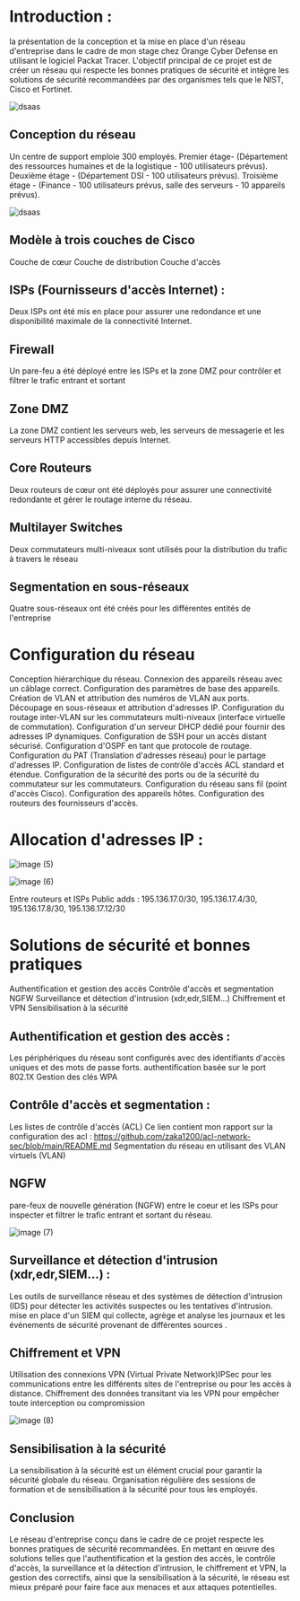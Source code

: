 # Introduction :

la présentation de la conception et la mise en place d'un réseau d'entreprise dans le cadre de mon stage chez Orange Cyber Defense en utilisant le logiciel Packat Tracer. L'objectif principal de ce projet est de créer un réseau qui respecte les bonnes pratiques de sécurité et intègre les solutions de sécurité recommandées par des organismes tels que le NIST, Cisco et Fortinet.

![dsaas](https://github.com/zaouizakariae/NETSEC/assets/85891554/cf3e50da-58d1-4304-b919-5b7a06dd684b)

## Conception du réseau

Un centre de support emploie 300 employés.
Premier étage- (Département des ressources humaines et de la logistique - 100 utilisateurs prévus).
Deuxième étage - (Département DSI - 100 utilisateurs prévus). 
Troisième étage - (Finance - 100 utilisateurs prévus, salle des serveurs - 10 appareils prévus).

![dsaas](https://github.com/zaouizakariae/NETSEC/assets/85891554/cf3e50da-58d1-4304-b919-5b7a06dd684b)

## Modèle à trois couches de Cisco

Couche de cœur
Couche de distribution
Couche d'accès


## ISPs (Fournisseurs d'accès Internet) :

Deux ISPs ont été mis en place pour assurer une redondance et une disponibilité maximale de la connectivité Internet.


## Firewall

Un pare-feu a été déployé entre les ISPs et la zone DMZ pour contrôler et filtrer le trafic entrant et sortant



##  Zone DMZ

La zone DMZ contient les serveurs web, les serveurs de messagerie et les serveurs HTTP accessibles depuis Internet.

## Core Routeurs

Deux routeurs de cœur ont été déployés pour assurer une connectivité redondante et gérer le routage interne du réseau.

## Multilayer Switches

Deux commutateurs multi-niveaux sont utilisés pour la distribution du trafic à travers le réseau

## Segmentation en sous-réseaux

Quatre sous-réseaux ont été créés pour les différentes entités de l'entreprise

# Configuration du réseau

Conception hiérarchique du réseau.
Connexion des appareils réseau avec un câblage correct.
Configuration des paramètres de base des appareils.
Création de VLAN et attribution des numéros de VLAN aux ports.
Découpage en sous-réseaux et attribution d'adresses IP.
Configuration du routage inter-VLAN sur les commutateurs multi-niveaux (interface virtuelle de commutation).
Configuration d'un serveur DHCP dédié pour fournir des adresses IP dynamiques.
Configuration de SSH pour un accès distant sécurisé.
Configuration d'OSPF en tant que protocole de routage.
Configuration du PAT (Translation d'adresses réseau) pour le partage d'adresses IP.
Configuration de listes de contrôle d'accès ACL standard et étendue.
Configuration de la sécurité des ports ou de la sécurité du commutateur sur les commutateurs.
Configuration du réseau sans fil (point d'accès Cisco).
Configuration des appareils hôtes.
Configuration des routeurs des fournisseurs d'accès.

# Allocation d'adresses IP :

![image (5)](https://github.com/zaouizakariae/NETSEC/assets/85891554/4c6bb35f-d427-402a-bbbd-135f2ecf1f21)

![image (6)](https://github.com/zaouizakariae/NETSEC/assets/85891554/f7cb67b9-2b05-49c6-b75d-0bb4b4de3ea8)

Entre routeurs et ISPs
Public adds : 195.136.17.0/30, 195.136.17.4/30, 195.136.17.8/30, 195.136.17.12/30

# Solutions de sécurité et bonnes pratiques

Authentification et gestion des accès
Contrôle d'accès et segmentation
NGFW
Surveillance et détection d'intrusion (xdr,edr,SIEM...)
Chiffrement et VPN
Sensibilisation à la sécurité

## Authentification et gestion des accès :

Les périphériques du réseau sont configurés avec des identifiants d'accès uniques et des mots de passe forts.
authentification basée sur le port 802.1X
Gestion des clés WPA

## Contrôle d'accès et segmentation :

Les listes de contrôle d'accès (ACL)
Ce lien contient mon rapport sur la configuration des acl : https://github.com/zaka1200/acl-network-sec/blob/main/README.md
Segmentation du réseau en utilisant des VLAN virtuels (VLAN)

## NGFW

pare-feux de nouvelle génération (NGFW) entre le coeur et les ISPs pour inspecter et filtrer le trafic entrant et sortant du réseau.

![image (7)](https://github.com/zaouizakariae/NETSEC/assets/85891554/c7619c0d-f2b8-4b47-9cd3-55942c24adc2)

## Surveillance et détection d'intrusion (xdr,edr,SIEM...) :

Les outils de surveillance réseau et des systèmes de détection d'intrusion (IDS) pour détecter les activités suspectes ou les tentatives d'intrusion. 
mise en place d'un SIEM qui collecte, agrège et analyse les journaux et les événements de sécurité provenant de différentes sources .

## Chiffrement et VPN

Utilisation des connexions VPN (Virtual Private Network)IPSec pour les communications entre les différents sites de l'entreprise ou pour les accès à distance.
Chiffrement des données transitant via les VPN pour empêcher toute interception ou compromission

![image (8)](https://github.com/zaouizakariae/NETSEC/assets/85891554/44abfa3e-fec7-49bc-837a-01fe4c9827e7)

## Sensibilisation à la sécurité

La sensibilisation à la sécurité est un élément crucial pour garantir la sécurité globale du réseau. 
Organisation régulière des sessions de formation et de sensibilisation à la sécurité pour tous les employés.

## Conclusion 

Le réseau d'entreprise conçu dans le cadre de ce projet respecte les bonnes pratiques de sécurité recommandées. En mettant en œuvre des solutions telles que l'authentification et la gestion des accès, le contrôle d'accès, la surveillance et la détection d'intrusion, le chiffrement et VPN, la gestion des correctifs, ainsi que la sensibilisation à la sécurité, le réseau est mieux préparé pour faire face aux menaces et aux attaques potentielles.

